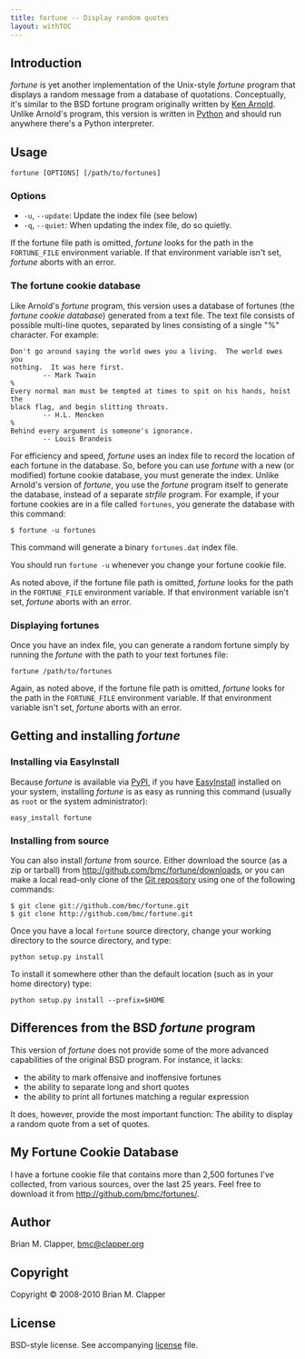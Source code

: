 ```yaml
---
title: fortune -- Display random quotes
layout: withTOC
---
```


## Introduction

*fortune* is yet another implementation of the Unix-style *fortune* program
that displays a random message from a database of quotations. Conceptually,
it's similar to the BSD fortune program originally written by [Ken Arnold][].
Unlike Arnold's program, this version is written in [Python][] and should
run anywhere there's a Python interpreter.

[Ken Arnold]: http://en.wikipedia.org/wiki/Ken_Arnold
[Python]: http://www.python.org/

## Usage

    fortune [OPTIONS] [/path/to/fortunes]

### Options

* `-u`, `--update`: Update the index file (see below)
* `-q`, `--quiet`: When updating the index file, do so quietly.

If the fortune file path is omitted, *fortune* looks for the path in the
`FORTUNE_FILE` environment variable. If that environment variable isn't set,
*fortune* aborts with an error.

### The fortune cookie database

Like Arnold's *fortune* program, this version uses a database of fortunes
(the *fortune cookie database*) generated from a text file. The text file
consists of possible multi-line quotes, separated by lines consisting of a
single "%" character. For example:

    Don't go around saying the world owes you a living.  The world owes you
    nothing.  It was here first.
            -- Mark Twain
    %
    Every normal man must be tempted at times to spit on his hands, hoist the
    black flag, and begin slitting throats.
            -- H.L. Mencken
    %
    Behind every argument is someone's ignorance.
            -- Louis Brandeis

For efficiency and speed, *fortune* uses an index file to record the
location of each fortune in the database. So, before you can use *fortune*
with a new (or modified) fortune cookie database, you must generate the
index. Unlike Arnold's version of *fortune*, you use the *fortune* program
itself to generate the database, instead of a separate *strfile* program.
For example, if your fortune cookies are in a file called `fortunes`, you
generate the database with this command:

    $ fortune -u fortunes

This command will generate a binary `fortunes.dat` index file.

You should run `fortune -u` whenever you change your fortune cookie file.

As noted above, if the fortune file path is omitted, *fortune* looks for
the path in the `FORTUNE_FILE` environment variable. If that environment
variable isn't set, *fortune* aborts with an error.

### Displaying fortunes

Once you have an index file, you can generate a random fortune simply by
running the *fortune* with the path to your text fortunes file:

    fortune /path/to/fortunes

Again, as noted above, if the fortune file path is omitted, *fortune* looks
for the path in the `FORTUNE_FILE` environment variable. If that
environment variable isn't set, *fortune* aborts with an error.

## Getting and installing *fortune*

### Installing via EasyInstall

Because *fortune* is available via [PyPI][], if you have [EasyInstall][]
installed on your system, installing *fortune* is as easy as running this
command (usually as `root` or the system administrator):

    easy_install fortune

### Installing from source

You can also install *fortune* from source. Either download the source
(as a zip or tarball) from <http://github.com/bmc/fortune/downloads>, or
you can make a local read-only clone of the [Git repository][] using one of
the following commands:

    $ git clone git://github.com/bmc/fortune.git
    $ git clone http://github.com/bmc/fortune.git

[EasyInstall]: http://peak.telecommunity.com/DevCenter/EasyInstall
[PyPI]: http://pypi.python.org/pypi
[Git repository]: http://github.com/bmc/fortune.git

Once you have a local `fortune` source directory, change your working directory
to the source directory, and type:

    python setup.py install

To install it somewhere other than the default location (such as in your
home directory) type:

    python setup.py install --prefix=$HOME

## Differences from the BSD *fortune* program

This version of *fortune* does not provide some of the more advanced
capabilities of the original BSD program. For instance, it lacks:

* the ability to mark offensive and inoffensive fortunes
* the ability to separate long and short quotes
* the ability to print all fortunes matching a regular expression

It does, however, provide the most important function: The ability to
display a random quote from a set of quotes.

## My Fortune Cookie Database

I have a fortune cookie file that contains more than 2,500 fortunes I've
collected, from various sources, over the last 25 years. Feel free to
download it from <http://github.com/bmc/fortunes/>.

## Author

Brian M. Clapper, [bmc@clapper.org][]

[bmc@clapper.org]: mailto:bmc@clapper.org

## Copyright

Copyright &copy; 2008-2010 Brian M. Clapper

## License

BSD-style license. See accompanying [license][] file.

[license]: license.html

